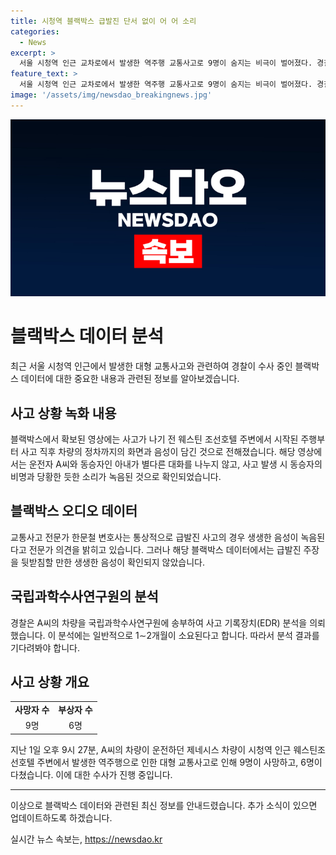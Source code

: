 ```yaml
---
title: 시청역 블랙박스 급발진 단서 없이 어 어 소리
categories:
  - News
excerpt: >
  서울 시청역 인근 교차로에서 발생한 역주행 교통사고로 9명이 숨지는 비극이 벌어졌다. 경찰은 운전자 A씨를 교통사고처리특례법 위반 혐의로 입건하고, 사고 당시의 블랙박스 영상과 오디오를 조사 중이다. 그러나 영상에는 급발진을 뒷받침할 음성이 발견되지 않았으며, 차량 사고기록장치 분석결과는 1∼2개월이 소요될 전망이다. 사고로 인해 6명이 사망하고 3명은 심정지 후 사망 판정을 받았으며, A씨와 아내를 포함하여 총 6명이 부상을 입었다.
feature_text: >
  서울 시청역 인근 교차로에서 발생한 역주행 교통사고로 9명이 숨지는 비극이 벌어졌다. 경찰은 운전자 A씨를 교통사고처리특례법 위반 혐의로 입건하고, 사고 당시의 블랙박스 영상과 오디오를 조사 중이다. 그러나 영상에는 급발진을 뒷받침할 음성이 발견되지 않았으며, 차량 사고기록장치 분석결과는 1∼2개월이 소요될 전망이다. 사고로 인해 6명이 사망하고 3명은 심정지 후 사망 판정을 받았으며, A씨와 아내를 포함하여 총 6명이 부상을 입었다.
image: '/assets/img/newsdao_breakingnews.jpg'
---
```


<p><img src="/assets/img/newsdao_breakingnews.jpg" alt="pcversion 속보" /></p>

<h1>블랙박스 데이터 분석</h1>

<p data-ke-size="size16">최근 서울 시청역 인근에서 발생한 대형 교통사고와 관련하여 경찰이 수사 중인 블랙박스 데이터에 대한 중요한 내용과 관련된 정보를 알아보겠습니다.</p>

<h2>사고 상황 녹화 내용</h2>

<p data-ke-size="size16">블랙박스에서 확보된 영상에는 사고가 나기 전 웨스틴 조선호텔 주변에서 시작된 주행부터 사고 직후 차량의 정차까지의 화면과 음성이 담긴 것으로 전해졌습니다. 해당 영상에서는 운전자 A씨와 동승자인 아내가 별다른 대화를 나누지 않고, 사고 발생 시 동승자의 비명과 당황한 듯한 소리가 녹음된 것으로 확인되었습니다.</p>

<h2>블랙박스 오디오 데이터</h2>

<p data-ke-size="size16">교통사고 전문가 한문철 변호사는 통상적으로 급발진 사고의 경우 생생한 음성이 녹음된다고 전문가 의견을 밝히고 있습니다. 그러나 해당 블랙박스 데이터에서는 급발진 주장을 뒷받침할 만한 생생한 음성이 확인되지 않았습니다.</p>

<h2>국립과학수사연구원의 분석</h2>

<p data-ke-size="size16">경찰은 A씨의 차량을 국립과학수사연구원에 송부하여 사고 기록장치(EDR) 분석을 의뢰했습니다. 이 분석에는 일반적으로 1∼2개월이 소요된다고 합니다. 따라서 분석 결과를 기다려봐야 합니다.</p>

<h2>사고 상황 개요</h2>

<table>
  <tbody>
    <tr>
      <td style="text-align: center; height: 17px;"><b>사망자 수</b></td>
      <td style="text-align: center; height: 17px;"><b>부상자 수</b></td>
    </tr>
    <tr>
      <td style="text-align: center; height: 17px;">9명</td>
      <td style="text-align: center; height: 17px;">6명</td>
    </tr>
  </tbody>
</table>

<p data-ke-size="size16">지난 1일 오후 9시 27분, A씨의 차량이 운전하던 제네시스 차량이 시청역 인근 웨스틴조선호텔 주변에서 발생한 역주행으로 인한 대형 교통사고로 인해 9명이 사망하고, 6명이 다쳤습니다. 이에 대한 수사가 진행 중입니다.</p>

<hr>

<p data-ke-size="size16">이상으로 블랙박스 데이터와 관련된 최신 정보를 안내드렸습니다. 추가 소식이 있으면 업데이트하도록 하겠습니다.</p>
실시간 뉴스 속보는, <a href="https://newsdao.kr" rel="dofollow">https://newsdao.kr</a>


